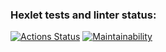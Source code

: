 ### Hexlet tests and linter status:
[![Actions Status](https://github.com/kadert1/python-project-49/actions/workflows/hexlet-check.yml/badge.svg)](https://github.com/kadert1/python-project-49/actions)
[![Maintainability](https://api.codeclimate.com/v1/badges/cf4c978dd5dc7c3caf15/maintainability)](https://codeclimate.com/github/kadert1/python-project-49/maintainability)
